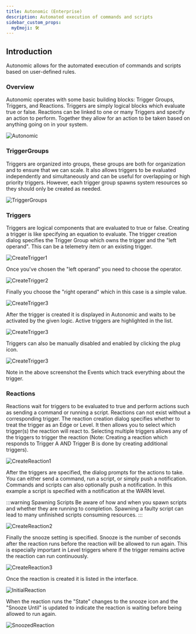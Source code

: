 ```yaml
---
title: Autonomic (Enterprise)
description: Automated execution of commands and scripts
sidebar_custom_props:
  myEmoji: 🛠️
---
```


## Introduction

Autonomic allows for the automated execution of commands and scripts based on user-defined rules.

### Overview

Autonomic operates with some basic building blocks: Trigger Groups, Triggers, and Reactions. Triggers are simply logical blocks which evaluate true or false. Reactions can be linked to one or many Triggers and specify an action to perform. Together they allow for an action to be taken based on anything going on in your system.

![Autonomic](/img/autonomic/autonomic.png)

### TriggerGroups

Triggers are organized into groups, these groups are both for organization and to ensure that we can scale. It also allows triggers to be evaluated independently and simultaneously and can be useful for overlapping or high priority triggers. However, each trigger group spawns system resources so they should only be created as needed.

![TriggerGroups](/img/autonomic/trigger_groups.png)

### Triggers

Triggers are logical components that are evaluated to true or false. Creating a trigger is like specifying an equation to evaluate. The trigger creation dialog specifies the Trigger Group which owns the trigger and the "left operand". This can be a telemetry item or an existing trigger.

![CreateTrigger1](/img/autonomic/create_trigger1.png)

Once you've chosen the "left operand" you need to choose the operator.

![CreateTrigger2](/img/autonomic/create_trigger2.png)

Finally you choose the "right operand" which in this case is a simple value.

![CreateTrigger3](/img/autonomic/create_trigger3.png)

After the trigger is created it is displayed in Autonomic and waits to be activated by the given logic. Active triggers are highlighted in the list.

![CreateTrigger3](/img/autonomic/enabled_trigger.png)

Triggers can also be manually disabled and enabled by clicking the plug icon.

![CreateTrigger3](/img/autonomic/disable_trigger.png)

Note in the above screenshot the Events which track everything about the trigger.

### Reactions

Reactions wait for triggers to be evaluated to true and perform actions such as sending a command or running a script. Reactions can not exist without a corresponding trigger. The reaction creation dialog specifies whether to treat the trigger as an Edge or Level. It then allows you to select which trigger(s) the reaction will react to. Selecting multiple triggers allows any of the triggers to trigger the reaction (Note: Creating a reaction which responds to Trigger A AND Trigger B is done by creating additional triggers).

![CreateReaction1](/img/autonomic/create_reaction1.png)

After the triggers are specified, the dialog prompts for the actions to take. You can either send a command, run a script, or simply push a notification. Commands and scripts can also optionally push a notification. In this example a script is specified with a notification at the WARN level.

:::warning Spawning Scripts
Be aware of how and when you spawn scripts and whether they are running to completion. Spawning a faulty script can lead to many unfinished scripts consuming resources.
:::

![CreateReaction2](/img/autonomic/create_reaction2.png)

Finally the snooze setting is specified. Snooze is the number of seconds after the reaction runs before the reaction will be allowed to run again. This is especially important in Level triggers where if the trigger remains active the reaction can run continuously.

![CreateReaction3](/img/autonomic/create_reaction3.png)

Once the reaction is created it is listed in the interface.

![InitialReaction](/img/autonomic/initial_reaction.png)

When the reaction runs the "State" changes to the snooze icon and the "Snooze Until" is updated to indicate the reaction is waiting before being allowed to run again.

![SnoozedReaction](/img/autonomic/snoozed_reaction.png)

